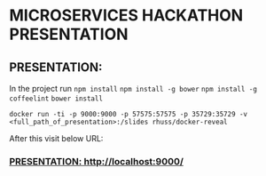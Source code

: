 # MICROSERVICES HACKATHON PRESENTATION

## PRESENTATION:
In the project run ```npm install```
```npm install -g bower```
```npm install -g coffeelint```
```bower install```

``` docker run -ti -p 9000:9000 -p 57575:57575 -p 35729:35729 -v <full_path_of_presentation>:/slides rhuss/docker-reveal ```

After this visit below URL:

### [PRESENTATION: http://localhost:9000/](http://localhost:9000/)